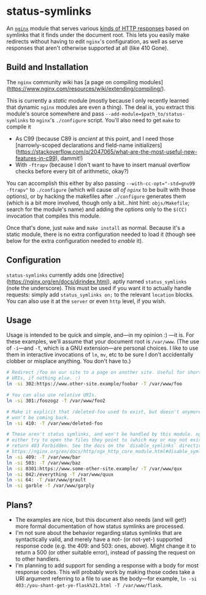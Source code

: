 status-symlinks
===============

An [`nginx`](https://nginx.org/en/) module that serves various [kinds of HTTP
responses](https://en.wikipedia.org/wiki/List_of_HTTP_status_codes) based on
symlinks that it finds under the document root. This lets you easily make
redirects without having to edit `nginx`'s configuration, as well as serve
responses that aren't otherwise supported at all (like 410 Gone).

Build and Installation
----------------------

The `nginx` community wiki has [a page on compiling modules]
(https://www.nginx.com/resources/wiki/extending/compiling/).

This is currently a _static_ module (mostly because I only recently learned that
dynamic `nginx` modules are even a thing). The deal is, you extract this
module's source somewhere and pass `--add-module=$path_to/status-symlinks` to
`nginx`'s `./configure` script. You'll also need to get `make` to compile it

- As C99 (because C89 is _ancient_ at this point, and I need those
  [narrowly-scoped declarations and field-name initializers]
  (https://stackoverflow.com/q/2047065/what-are-the-most-useful-new-features-in-c99),
  dammit!)
- With `-ftrapv` (because I don't want to have to insert manual overflow checks
  before every bit of arithmetic, okay?)

You can accomplish this either by also passing
`--with-cc-opt="-std=gnu99 -ftrapv"` to `./configure` (which will cause _all of
`nginx`_ to be built with those options), or by hacking the makefiles after
`./configure` generates them (which is a bit more involved, though only a
bit…hint hint: `objs/Makefile`; search for the module's name) and adding the
options only to the `$(CC)` invocation that compiles this module.

Once that's done, just `make` and `make install` as normal. Because it's a
static module, there is no extra configuration needed to load it (though see
below for the extra configuration needed to _enable_ it).

Configuration
-------------

`status-symlinks` currently adds one [directive]
(https://nginx.org/en/docs/dirindex.html), aptly named `status_symlinks` (note
the underscore). This must be used if you want it to actually handle requests:
simply add `status_symlinks on;` to the relevant `location` blocks. You can also
use it at the `server` or even `http` level, if you wish.

Usage
-----

Usage is intended to be quick and simple, and—in my opinion :) —it is. For these
examples, we'll assume that your document root is `/var/www`. (The use of
`-i`—and `-T`, which is a GNU extension—are personal choices. I like to use them
in interactive invocations of `ln`, `mv`, etc to be sure I don't accidentally
clobber or misplace anything. You don't have to.)

```sh
# Redirect /foo on our site to a page on another site. Useful for shortening
# URIs, if nothing else. :)
ln -si 302:https://www.other-site.example/foobar -T /var/www/foo

# You can also use relative URIs.
ln -si 301:/foozogz -T /var/www/foo2

# Make it explicit that /deleted-foo used to exist, but doesn't anymore and
# won't be coming back.
ln -si 410: -T /var/www/deleted-foo

# These aren't status symlinks, and won't be handled by this module. nginx will
# either try to open the files they point to (which may or may not exist), or
# return 403 Forbidden. See the docs on the `disable_symlinks` directive:
# https://nginx.org/en/docs/http/ngx_http_core_module.html#disable_symlinks
ln -si 409: -T /var/www/bar
ln -si 503: -T /var/www/baz
ln -si 0301:https://www.some-other-site.example/ -T /var/www/qux
ln -si 042:/everything -T /var/www/quux
ln -si 64: -T /var/www/grault
ln -si garble -T /var/www/garply
```

Plans?
------

- The examples are nice, but this document also needs (and will get!) more
  formal documentation of how status symlinks are processed.
- I'm not sure about the behavior regarding status symlinks that are
  syntactically valid, and merely have a not- (or not-yet-) supported response
  code (e.g. the 409: and 503: ones, above). Might change it to return a 500 (or
  other suitable error), instead of passing the request on to other handlers.
- I'm planning to add support for sending a response with a body for most
  response codes. This will probably work by making those codes take a URI
  argument referring to a file to use as the body—for example,
  `ln -si 403:/you-shant-get-ye-flask%21.html -T /var/www/flask`.
